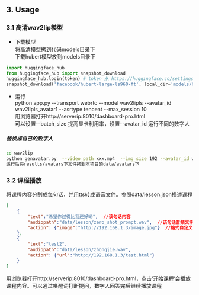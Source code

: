 
## 3. Usage

### 3.1 高清wav2lip模型
- 下载模型  
将高清模型拷到代码models目录下    
下载hubert模型放到models目录下
```python
import huggingface_hub
from huggingface_hub import snapshot_download
huggingface_hub.login(token) # token 从 https://huggingface.co/settings/tokens 获取
snapshot_download('facebook/hubert-large-ls960-ft', local_dir='models/hubert-large-ls960-ft')
```
- 运行  
python app.py --transport webrtc --model wav2lipls --avatar_id wav2lipls_avatar1 --asrtype tencent --max_session 10  
用浏览器打开http://serverip:8010/dashboard-pro.html  
可以设置--batch_size 提高显卡利用率，设置--avatar_id 运行不同的数字人
##### 替换成自己的数字人
```bash
cd wav2lip
python genavatar.py  --video_path xxx.mp4  --img_size 192 --avatar_id wav2lipls_avatar1
运行后将results/avatars下文件拷到本项目的data/avatars下
```

### 3.2 课程播放
将课程内容分割成每句话，并用tts转成语音文件。参照data/lesson.json描述课程
```json
[
    {
        "text":"希望你过得比我还好呦",  //该句话内容
        "audiopath":"data/lesson/zero_shot_prompt.wav",  //该句话音频文件，单声道 16KHz
        "action": {"image":"http://192.168.1.3/image.jpg"}  //格式自定义，数字人播放该句话时会把这部分内容传到前端，由前端解析做相应动作，比如打开对应图片或者网址等
    },
    {
        "text":"test2", 
        "audiopath":"data/lesson/zhongjie.wav", 
        "action": {"url":"http://192.168.1.3/test.html"}
    }
]
```
用浏览器打开http://serverip:8010/dashboard-pro.html，点击‘开始课程’会播放课程内容。可以通过唤醒词打断提问，数字人回答完后继续播放课程

